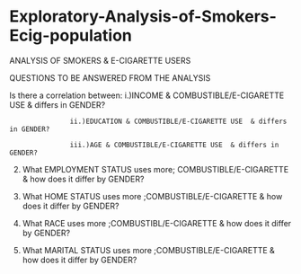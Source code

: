 # Exploratory-Analysis-of-Smokers-Ecig-population
ANALYSIS OF SMOKERS & E-CIGARETTE USERS 



QUESTIONS TO BE ANSWERED FROM THE ANALYSIS 

Is there a correlation between:
                   i.)INCOME & COMBUSTIBLE/E-CIGARETTE USE & differs in GENDER?
                   
                   ii.)EDUCATION & COMBUSTIBLE/E-CIGARETTE USE  & differs in GENDER?
                   
                   iii.)AGE & COMBUSTIBLE/E-CIGARETTE USE  & differs in GENDER?
                   
2. What EMPLOYMENT STATUS uses more; COMBUSTIBLE/E-CIGARETTE & how does it differ by GENDER?

3. What HOME STATUS uses more ;COMBUSTIBLE/E-CIGARETTE & how does it differ by GENDER?

4. What RACE uses more ;COMBUSTIBL/E-CIGARETTE & how does it differ by GENDER?

5. What MARITAL STATUS uses more ;COMBUSTIBLE/E-CIGARETTE & how does it differ by GENDER?

